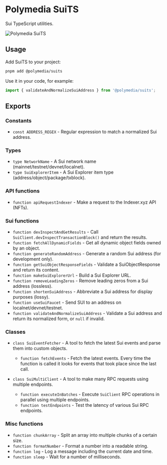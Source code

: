 # Polymedia SuiTS

Sui TypeScript utilities.

![Polymedia SuiTS](https://assets.polymedia.app/img/suits/open-graph.webp)

## Usage

Add SuiTS to your project:
```bash
pnpm add @polymedia/suits
```

Use it in your code, for example:
```typescript
import { validateAndNormalizeSuiAddress } from '@polymedia/suits';
```

## Exports

### Constants

- `const ADDRESS_REGEX` - Regular expression to match a normalized Sui address.

### Types

- `type NetworkName` - A Sui network name (mainnet/testnet/devnet/localnet).
- `type SuiExplorerItem` - A Sui Explorer item type (address/object/package/txblock).

### API functions

- `function apiRequestIndexer` - Make a request to the Indexer.xyz API (NFTs).

### Sui functions

- `function devInspectAndGetResults` - Call `SuiClient.devInspectTransactionBlock()` and return the results.
- `function fetchAllDynamicFields` - Get all dynamic object fields owned by an object.
- `function generateRandomAddress` - Generate a random Sui address (for development only).
- `function getSuiObjectResponseFields` - Validate a SuiObjectResponse and return its content.
- `function makeSuiExplorerUrl` - Build a Sui Explorer URL.
- `function removeLeadingZeros` - Remove leading zeros from a Sui address (lossless).
- `function shortenSuiAddress` - Abbreviate a Sui address for display purposes (lossy).
- `function useSuiFaucet` - Send SUI to an address on localnet/devnet/testnet.
- `function validateAndNormalizeSuiAddress` - Validate a Sui address and return its normalized form, or `null` if invalid.

### Classes

- `class SuiEventFetcher` - A tool to fetch the latest Sui events and parse them into custom objects.
    - `function fetchEvents` - Fetch the latest events. Every time the function is called it looks
        for events that took place since the last call.

- `class SuiMultiClient` - A tool to make many RPC requests using multiple endpoints.
    - `function executeInBatches` - Execute `SuiClient` RPC operations in parallel using multiple endpoints.
    - `function testEndpoints` - Test the latency of various Sui RPC endpoints.

### Misc functions

- `function chunkArray` - Split an array into multiple chunks of a certain size.
- `function formatNumber` - Format a number into a readable string.
- `function log` - Log a message including the current date and time.
- `function sleep` - Wait for a number of milliseconds.
